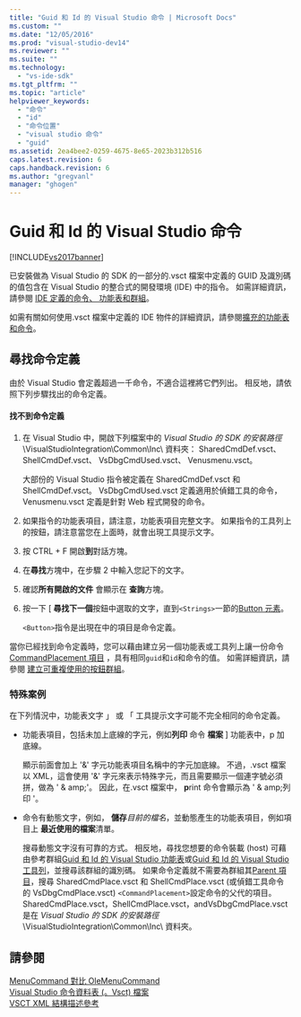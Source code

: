 ```yaml
---
title: "Guid 和 Id 的 Visual Studio 命令 | Microsoft Docs"
ms.custom: ""
ms.date: "12/05/2016"
ms.prod: "visual-studio-dev14"
ms.reviewer: ""
ms.suite: ""
ms.technology: 
  - "vs-ide-sdk"
ms.tgt_pltfrm: ""
ms.topic: "article"
helpviewer_keywords: 
  - "命令"
  - "id"
  - "命令位置"
  - "visual studio 命令"
  - "guid"
ms.assetid: 2ea4bee2-0259-4675-8e65-2023b312b516
caps.latest.revision: 6
caps.handback.revision: 6
ms.author: "gregvanl"
manager: "ghogen"
---
```

# Guid 和 Id 的 Visual Studio 命令
[!INCLUDE[vs2017banner](../../code-quality/includes/vs2017banner.md)]

已安裝做為 Visual Studio 的 SDK 的一部分的.vsct 檔案中定義的 GUID 及識別碼的值包含在 Visual Studio 的整合式的開發環境 \(IDE\) 中的指令。  如需詳細資訊，請參閱 [IDE 定義的命令、 功能表和群組](../../extensibility/internals/ide-defined-commands-menus-and-groups.md)。  
  
 如需有關如何使用.vsct 檔案中定義的 IDE 物件的詳細資訊，請參閱[擴充的功能表和命令](../../extensibility/extending-menus-and-commands.md)。  
  
## 尋找命令定義  
 由於 Visual Studio 會定義超過一千命令，不適合這裡將它們列出。  相反地，請依照下列步驟找出的命令定義。  
  
#### 找不到命令定義  
  
1.  在 Visual Studio 中，開啟下列檔案中的 *Visual Studio 的 SDK 的安裝路徑*\\VisualStudioIntegration\\Common\\Inc\\ 資料夾： SharedCmdDef.vsct、 ShellCmdDef.vsct、 VsDbgCmdUsed.vsct、 Venusmenu.vsct。  
  
     大部份的 Visual Studio 指令被定義在 SharedCmdDef.vsct 和 ShellCmdDef.vsct。  VsDbgCmdUsed.vsct 定義適用於偵錯工具的命令，Venusmenu.vsct 定義是針對 Web 程式開發的命令。  
  
2.  如果指令的功能表項目，請注意，功能表項目完整文字。  如果指令的工具列上的按鈕，請注意當您在上面時，就會出現工具提示文字。  
  
3.  按 CTRL \+ F 開啟**到**對話方塊。  
  
4.  在**尋找**方塊中，在步驟 2 中輸入您記下的文字。  
  
5.  確認**所有開啟的文件** 會顯示在 **查詢**方塊。  
  
6.  按一下 \[ **尋找下一個**按鈕中選取的文字，直到`<Strings>`一節的[Button 元素](../../extensibility/button-element.md)。  
  
     `<Button>`指令是出現在中的項目是命令定義。  
  
 當你已經找到命令定義時，您可以藉由建立另一個功能表或工具列上讓一份命令[CommandPlacement 項目](../../extensibility/commandplacement-element.md) ，具有相同`guid`和`id`和命令的值。  如需詳細資訊，請參閱 [建立可重複使用的按鈕群組](../../extensibility/creating-reusable-groups-of-buttons.md)。  
  
### 特殊案例  
 在下列情況中，功能表文字 」 或 「 工具提示文字可能不完全相同的命令定義。  
  
-   功能表項目，包括未加上底線的字元，例如**列印** 命令 **檔案** \] 功能表中，p 加底線。  
  
     顯示前面會加上 '&' 字元功能表項目名稱中的字元加底線。  不過，.vsct 檔案以 XML，這會使用 '&' 字元來表示特殊字元，而且需要顯示一個連字號必須拼，做為 ' & amp;'。  因此，在.vsct 檔案中，  **p**rint 命令會顯示為 ' & amp;列印 '。  
  
-   命令有動態文字，例如， **儲存***目前的檔名*，並動態產生的功能表項目，例如項目上 **最近使用的檔案**清單。  
  
     搜尋動態文字沒有可靠的方式。  相反地，尋找您想要的命令裝載 \(host\) 可藉由參考群組[Guid 和 Id 的 Visual Studio 功能表](../../extensibility/internals/guids-and-ids-of-visual-studio-menus.md)或[Guid 和 Id 的 Visual Studio 工具列](../../extensibility/internals/guids-and-ids-of-visual-studio-toolbars.md)，並搜尋該群組的識別碼。  如果命令定義就不需要為群組其[Parent 項目](../../extensibility/parent-element.md)，搜尋 SharedCmdPlace.vsct 和 ShellCmdPlace.vsct \(或偵錯工具命令的 VsDbgCmdPlace.vsct\) `<CommandPlacement>`設定命令的父代的項目。  SharedCmdPlace.vsct，ShellCmdPlace.vsct，andVsDbgCmdPlace.vsct 是在 *Visual Studio 的 SDK 的安裝路徑*\\VisualStudioIntegration\\Common\\Inc\\ 資料夾。  
  
## 請參閱  
 [MenuCommand 對比 OleMenuCommand](../../misc/menucommands-vs-olemenucommands.md)   
 [Visual Studio 命令資料表 \(。Vsct\) 檔案](../../extensibility/internals/visual-studio-command-table-dot-vsct-files.md)   
 [VSCT XML 結構描述參考](../../extensibility/vsct-xml-schema-reference.md)